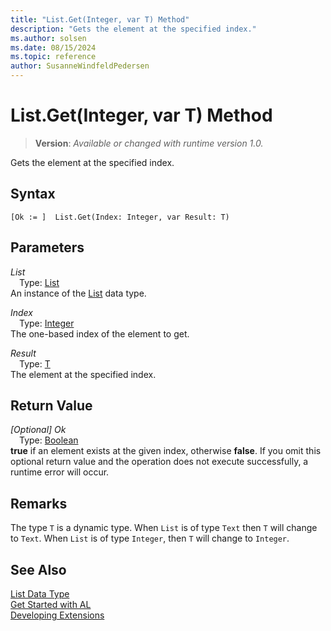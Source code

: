 ```yaml
---
title: "List.Get(Integer, var T) Method"
description: "Gets the element at the specified index."
ms.author: solsen
ms.date: 08/15/2024
ms.topic: reference
author: SusanneWindfeldPedersen
---
```

[//]: # (START>DO_NOT_EDIT)
[//]: # (IMPORTANT:Do not edit any of the content between here and the END>DO_NOT_EDIT.)
[//]: # (Any modifications should be made in the .xml files in the ModernDev repo.)
# List.Get(Integer, var T) Method
> **Version**: _Available or changed with runtime version 1.0._

Gets the element at the specified index.


## Syntax
```AL
[Ok := ]  List.Get(Index: Integer, var Result: T)
```
## Parameters
*List*  
&emsp;Type: [List](list-data-type.md)  
An instance of the [List](list-data-type.md) data type.  

*Index*  
&emsp;Type: [Integer](../integer/integer-data-type.md)  
The one-based index of the element to get.  

*Result*  
&emsp;Type: [T](list-data-type.md)  
The element at the specified index.  


## Return Value
*[Optional] Ok*  
&emsp;Type: [Boolean](../boolean/boolean-data-type.md)  
**true** if an element exists at the given index, otherwise **false**. If you omit this optional return value and the operation does not execute successfully, a runtime error will occur.  


[//]: # (IMPORTANT: END>DO_NOT_EDIT)


## Remarks

The type `T` is a dynamic type. When `List` is of type `Text` then `T` will change to `Text`. When `List` is of type `Integer`, then `T` will change to `Integer`.

## See Also

[List Data Type](list-data-type.md)  
[Get Started with AL](../../devenv-get-started.md)  
[Developing Extensions](../../devenv-dev-overview.md)